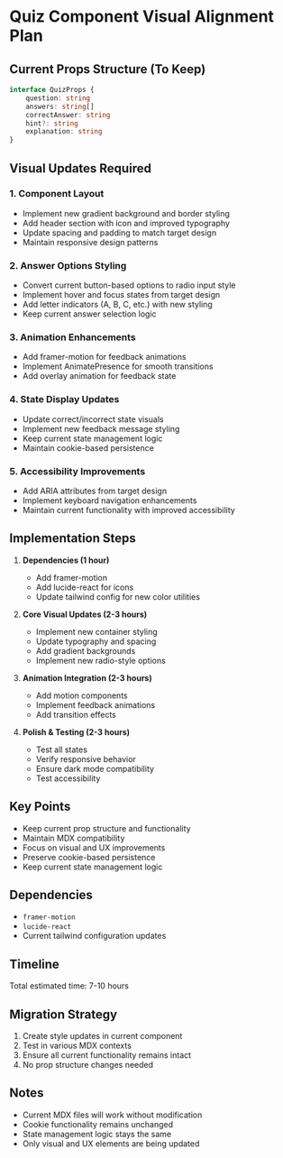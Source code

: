 # Quiz Component Visual Alignment Plan

## Current Props Structure (To Keep)

```typescript
interface QuizProps {
	question: string
	answers: string[]
	correctAnswer: string
	hint?: string
	explanation: string
}
```

## Visual Updates Required

### 1. Component Layout

- Implement new gradient background and border styling
- Add header section with icon and improved typography
- Update spacing and padding to match target design
- Maintain responsive design patterns

### 2. Answer Options Styling

- Convert current button-based options to radio input style
- Implement hover and focus states from target design
- Add letter indicators (A, B, C, etc.) with new styling
- Keep current answer selection logic

### 3. Animation Enhancements

- Add framer-motion for feedback animations
- Implement AnimatePresence for smooth transitions
- Add overlay animation for feedback state

### 4. State Display Updates

- Update correct/incorrect state visuals
- Implement new feedback message styling
- Keep current state management logic
- Maintain cookie-based persistence

### 5. Accessibility Improvements

- Add ARIA attributes from target design
- Implement keyboard navigation enhancements
- Maintain current functionality with improved accessibility

## Implementation Steps

1. **Dependencies (1 hour)**

   - Add framer-motion
   - Add lucide-react for icons
   - Update tailwind config for new color utilities

2. **Core Visual Updates (2-3 hours)**

   - Implement new container styling
   - Update typography and spacing
   - Add gradient backgrounds
   - Implement new radio-style options

3. **Animation Integration (2-3 hours)**

   - Add motion components
   - Implement feedback animations
   - Add transition effects

4. **Polish & Testing (2-3 hours)**
   - Test all states
   - Verify responsive behavior
   - Ensure dark mode compatibility
   - Test accessibility

## Key Points

- Keep current prop structure and functionality
- Maintain MDX compatibility
- Focus on visual and UX improvements
- Preserve cookie-based persistence
- Keep current state management logic

## Dependencies

- `framer-motion`
- `lucide-react`
- Current tailwind configuration updates

## Timeline

Total estimated time: 7-10 hours

## Migration Strategy

1. Create style updates in current component
2. Test in various MDX contexts
3. Ensure all current functionality remains intact
4. No prop structure changes needed

## Notes

- Current MDX files will work without modification
- Cookie functionality remains unchanged
- State management logic stays the same
- Only visual and UX elements are being updated
